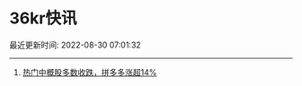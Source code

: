# 36kr快讯

最近更新时间: 2022-08-30 07:01:32

--- 
1. [热门中概股多数收跌，拼多多涨超14%](https://36kr.com/newsflashes/1893040190312966) 
